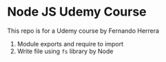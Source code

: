 # Node JS Udemy Course

This repo is for a Udemy course by Fernando Herrera

1. Module exports and require to import
2. Write file using `fs` library by Node